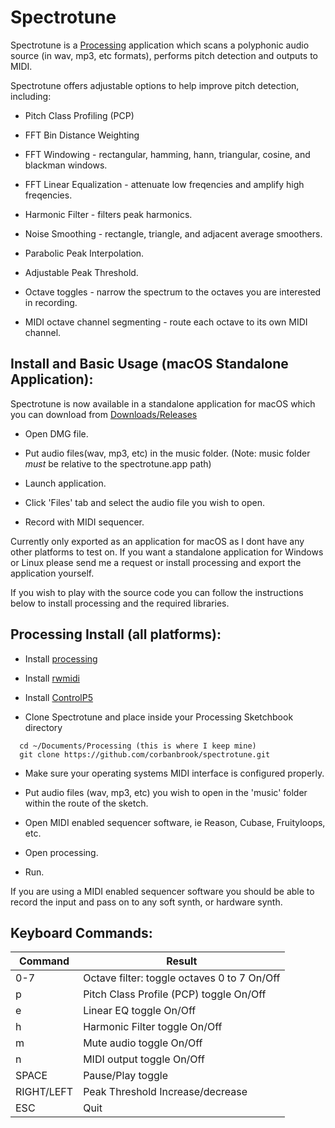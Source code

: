 # Spectrotune

Spectrotune is a [Processing](https://www.processing.org) application which scans a
polyphonic audio source (in wav, mp3, etc formats), performs pitch detection and
outputs to MIDI.

Spectrotune offers adjustable options to help improve pitch detection, including:

  * Pitch Class Profiling (PCP)

  * FFT Bin Distance Weighting
  
  * FFT Windowing - rectangular, hamming, hann, triangular, cosine, and blackman windows.
  
  * FFT Linear Equalization - attenuate low freqencies and amplify high freqencies.
  
  * Harmonic Filter - filters peak harmonics.

  * Noise Smoothing - rectangle, triangle, and adjacent average smoothers.
  
  * Parabolic Peak Interpolation.

  * Adjustable Peak Threshold.
  
  * Octave toggles - narrow the spectrum to the octaves you are interested in recording.
  
  * MIDI octave channel segmenting - route each octave to its own MIDI channel.


## Install and Basic Usage (macOS Standalone Application):

  Spectrotune is now available in a standalone application for macOS which you can download 
  from [Downloads/Releases](https://github.com/corbanbrook/spectrotune/downloads)

  * Open DMG file.

  * Put audio files(wav, mp3, etc) in the music folder. 
    (Note: music folder *must* be relative to the spectrotune.app path)

  * Launch application.

  * Click 'Files' tab and select the audio file you wish to open.

  * Record with MIDI sequencer.

  Currently only exported as an application for macOS as I dont have any other platforms to
  test on. If you want a standalone application for Windows or Linux please send me a request or 
  install processing and export the application yourself.

  If you wish to play with the source code you can follow the instructions below to install 
  processing and the required libraries.


## Processing Install (all platforms):

  * Install [processing](https://www.processing.org)
  
  * Install [rwmidi](https://web.archive.org/web/20110606063738/http://ruinwesen.com/support-files/rwmidi-0.1c.zip) 

  * Install [ControlP5](http://www.sojamo.de/libraries/controlP5/)

  * Clone Spectrotune and place inside your Processing Sketchbook directory
  
  ```
    cd ~/Documents/Processing (this is where I keep mine)
    git clone https://github.com/corbanbrook/spectrotune.git
  ```
  
  * Make sure your operating systems MIDI interface is configured properly.

  * Put audio files (wav, mp3, etc) you wish to open in the 'music' folder within the route of the sketch.

  * Open MIDI enabled sequencer software, ie Reason, Cubase, Fruityloops, etc.

  * Open processing.

  * Run.

  If you are using a MIDI enabled sequencer software you should be able to record
  the input and pass on to any soft synth, or hardware synth.


## Keyboard Commands:
| Command | Result |
|-------|---------------------------------------------|
| 0-7   | Octave filter: toggle octaves 0 to 7 On/Off |
| p     | Pitch Class Profile (PCP) toggle On/Off     |
| e     | Linear EQ toggle On/Off                     |
| h     | Harmonic Filter toggle On/Off               |
| m     | Mute audio toggle On/Off                    |
| n     | MIDI output toggle On/Off                   |
| SPACE | Pause/Play toggle                           |
| RIGHT/LEFT | Peak Threshold Increase/decrease       |
| ESC   | Quit                                        |

